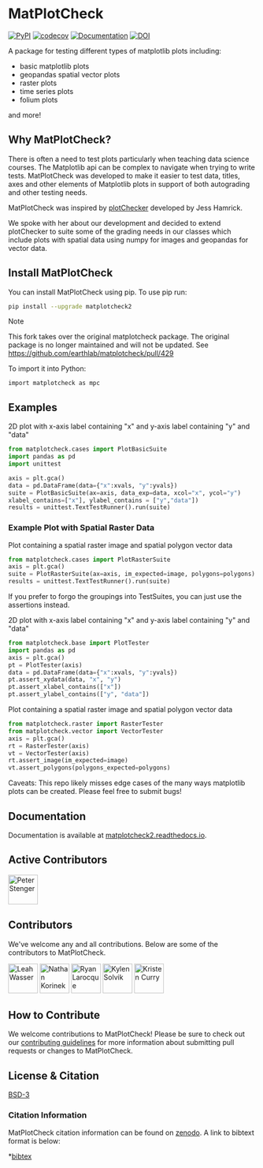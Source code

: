 # MatPlotCheck

[![PyPI](https://img.shields.io/pypi/v/matplotcheck2.svg?color=purple&style=plastic)](https://pypi.org/project/matplotcheck2/)
[![codecov](https://codecov.io/gh/matplotcheck/matplotcheck/branch/main/graph/badge.svg)](https://codecov.io/gh/matplotcheck/matplotcheck)
[![Documentation](https://readthedocs.org/projects/matplotcheck2/badge/?version=latest)](https://matplotcheck2.readthedocs.io/en/latest/)
[![DOI](https://zenodo.org/badge/138660604.svg)](https://zenodo.org/badge/latestdoi/138660604)

A package for testing different types of matplotlib plots including:

* basic matplotlib plots
* geopandas spatial vector plots
* raster plots
* time series plots
* folium plots

and more!

## Why MatPlotCheck?
There is often a need to test plots particularly when teaching data science
courses. The Matplotlib api can be complex to navigate when trying to write
tests. MatPlotCheck was developed to make it easier to test data, titles, axes
and other elements of Matplotlib plots in support of both autograding and other
testing needs.

MatPlotCheck was inspired by [plotChecker][cdeac58a] developed by Jess Hamrick.

  [cdeac58a]: https://github.com/jhamrick/plotchecker "Plot Checker"

We spoke with her about our development and decided to extend plotChecker to suite some of the grading needs in our classes which include plots with spatial data using numpy for images and geopandas for vector data.

## Install MatPlotCheck

You can install MatPlotCheck using pip.
To use pip run:

```sh
pip install --upgrade matplotcheck2
```

> [!NOTE]  
> This fork takes over the original matplotcheck package. The original package is no longer maintained and will not be updated. See <https://github.com/earthlab/matplotcheck/pull/429>

To import it into Python:

`import matplotcheck as mpc`


## Examples

2D plot with x-axis label containing "x" and y-axis label containing "y" and "data"

```python
from matplotcheck.cases import PlotBasicSuite
import pandas as pd
import unittest

axis = plt.gca()
data = pd.DataFrame(data={"x":xvals, "y":yvals})
suite = PlotBasicSuite(ax=axis, data_exp=data, xcol="x", ycol="y")
xlabel_contains=["x"], ylabel_contains = ["y","data"])
results = unittest.TextTestRunner().run(suite)
```

### Example Plot with Spatial Raster Data

Plot containing a spatial raster image and spatial polygon vector data

```python
from matplotcheck.cases import PlotRasterSuite
axis = plt.gca()
suite = PlotRasterSuite(ax=axis, im_expected=image, polygons=polygons)
results = unittest.TextTestRunner().run(suite)
```

If you prefer to forgo the groupings into TestSuites, you can just use the assertions instead.

2D plot with x-axis label containing "x" and y-axis label containing "y" and "data"

```python
from matplotcheck.base import PlotTester
import pandas as pd
axis = plt.gca()
pt = PlotTester(axis)
data = pd.DataFrame(data={"x":xvals, "y":yvals})
pt.assert_xydata(data, "x", "y")
pt.assert_xlabel_contains(["x"])
pt.assert_ylabel_contains(["y", "data"])
```

Plot containing a spatial raster image and spatial polygon vector data

```python
from matplotcheck.raster import RasterTester
from matplotcheck.vector import VectorTester
axis = plt.gca()
rt = RasterTester(axis)
vt = VectorTester(axis)
rt.assert_image(im_expected=image)
vt.assert_polygons(polygons_expected=polygons)
```

Caveats: This repo likely misses edge cases of the many ways matplotlib plots can be created.
Please feel free to submit bugs!

## Documentation

Documentation is available at [matplotcheck2.readthedocs.io](https://matplotcheck2.readthedocs.io/en/latest/).

## Active Contributors

<a title="Peter Stenger" href="https://www.github.com/reteps"><img width="60" height="60" alt="Peter Stenger" class="pull-left" src="https://avatars2.githubusercontent.com/u/13869303?s=460&v=4" /></a>

## Contributors

We've welcome any and all contributions. Below are some of the
contributors to MatPlotCheck.

<a title="Leah Wasser" href="https://www.github.com/lwasser"><img width="60" height="60" alt="Leah Wasser" class="pull-left" src="https://avatars2.githubusercontent.com/u/7649194?s=460&v=4" /></a>
<a title="Nathan Korinek" href="https://www.github.com/nkorinek"><img width="60" height="60" alt="Nathan Korinek" class="pull-left" src="https://avatars3.githubusercontent.com/u/38253680?s=460&v=4" /></a>
<a title="Ryan Larocque" href="https://www.github.com/ryla5068"><img width="60" height="60" alt="Ryan Larocque" class="pull-left" src="https://avatars.githubusercontent.com/u/43677611?size=120" /></a>
<a title="Kylen Solvik" href="https://www.github.com/kysolvik"><img width="60" height="60" alt="Kylen Solvik" class="pull-left" src="https://avatars.githubusercontent.com/u/24379590?size=120" /></a>
<a title="Kristen Curry" href="https://www.github.com/kdcurry"><img width="60" height="60" alt="Kristen Curry" class="pull-left" src="https://avatars.githubusercontent.com/u/4032126?size=120" /></a>

## How to Contribute

We welcome contributions to MatPlotCheck! Please be sure to check out our
[contributing guidelines](https://MatPlotCheck.readthedocs.io/en/latest/contributing.html)
for more information about submitting pull requests or changes to MatPlotCheck.

## License & Citation

[BSD-3](https://github.com/earthlab/matplotcheck/blob/master/LICENSE)

### Citation Information
MatPlotCheck citation information can be found on [zenodo](https://doi.org/10.5281/zenodo.2548113). A link to bibtext format is below:

*[bibtex](https://zenodo.org/record/2548114/export/hx)
